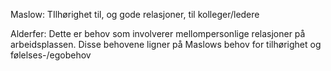 Maslow:
TIlhørighet til, og gode relasjoner, til kolleger/ledere

Alderfer:
Dette er behov som involverer mellompersonlige relasjoner på arbeidsplassen. Disse behovene ligner på Maslows behov for tilhørighet og følelses-/egobehov